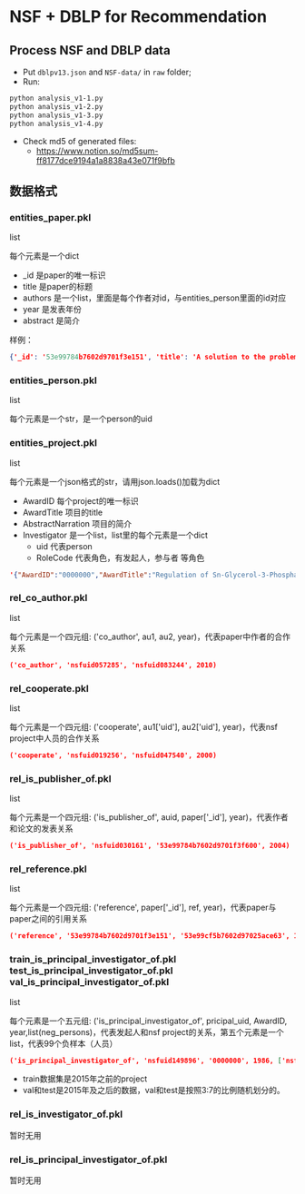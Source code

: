 # NSF + DBLP for Recommendation

## Process NSF and DBLP data

- Put `dblpv13.json` and `NSF-data/` in `raw` folder;
- Run:
```bash
python analysis_v1-1.py
python analysis_v1-2.py
python analysis_v1-3.py
python analysis_v1-4.py
```
- Check md5 of generated files:
  - https://www.notion.so/md5sum-ff8177dce9194a1a8838a43e071f9bfb


## 数据格式

### entities_paper.pkl

list

每个元素是一个dict

- _id 是paper的唯一标识
- title 是paper的标题
- authors 是一个list，里面是每个作者对id，与entities_person里面的id对应
- year 是发表年份
- abstract 是简介

样例：
```json
{'_id': '53e99784b7602d9701f3e151', 'title': 'A solution to the problem of touching and broken characters.', 'authors': [], 'venue': {'_id': '53a72a4920f7420be8bfa51b', 'name_d': 'International Conference on Document Analysis and Recognition', 'type': 0, 'raw': 'ICDAR-1'}, 'year': 1993, 'keywords': ['handwriting recognition', 'prototypes', 'image segmentation', 'computer science', 'expert systems', 'knowledge base', 'pattern recognition', 'usability', 'optical character recognition', 'shape', 'feature extraction'], 'fos': ['Intelligent character recognition', 'Pattern recognition', 'Computer science', 'Feature (computer vision)', 'Document processing', 'Handwriting recognition', 'Optical character recognition', 'Feature extraction', 'Feature (machine learning)', 'Artificial intelligence', 'Intelligent word recognition'], 'n_citation': 17, 'page_start': '602', 'page_end': '605', 'lang': 'en', 'volume': '', 'issue': '', 'issn': '', 'isbn': '', 'doi': '10.1109/ICDAR.1993.395663', 'pdf': None, 'url': ['http://dx.doi.org/10.1109/ICDAR.1993.395663'], 'abstract': '', 'references': ['53e99cf5b7602d97025ace63', '557e8a7a6fee0fe990caa63d', '53e9a96cb7602d97032c459a', '53e9b929b7602d9704515791', '557e59ebf6678c77ea222447']}
```
  
### entities_person.pkl
list

每个元素是一个str，是一个person的uid

### entities_project.pkl
list

每个元素是一个json格式的str，请用json.loads()加载为dict

- AwardID 每个project的唯一标识
- AwardTitle 项目的title
- AbstractNarration 项目的简介
- Investigator 是一个list，list里的每个元素是一个dict
  - uid 代表person
  - RoleCode 代表角色，有发起人，参与者 等角色


```json
'{"AwardID":"0000000","AwardTitle":"Regulation of Sn-Glycerol-3-Phosphate Metabolism in         Escherichia Coli by the GLPR - Encoded Repressor","AwardEffectiveDate":"07\\/01\\/1986","AbstractNarration":"","Investigator":[{"uid":"nsfuid149896","RoleCode":"Principal Investigator"}]}'
```

### rel_co_author.pkl
list

每个元素是一个四元组: ('co_author', au1, au2, year)，代表paper中作者的合作关系

```json
('co_author', 'nsfuid057285', 'nsfuid083244', 2010)
```

### rel_cooperate.pkl
list

每个元素是一个四元组: ('cooperate', au1['uid'], au2['uid'], year)，代表nsf project中人员的合作关系

```json
('cooperate', 'nsfuid019256', 'nsfuid047540', 2000)
```


### rel_is_publisher_of.pkl
list

每个元素是一个四元组: ('is_publisher_of', auid, paper['_id'], year)，代表作者和论文的发表关系

```json
('is_publisher_of', 'nsfuid030161', '53e99784b7602d9701f3f600', 2004)
```

### rel_reference.pkl
list

每个元素是一个四元组: ('reference', paper['_id'], ref, year)，代表paper与paper之间的引用关系

```json
('reference', '53e99784b7602d9701f3e151', '53e99cf5b7602d97025ace63', 1993)
```
### train_is_principal_investigator_of.pkl   test_is_principal_investigator_of.pkl   val_is_principal_investigator_of.pkl

list

每个元素是一个五元组: ('is_principal_investigator_of', pricipal_uid, AwardID, year,list(neg_persons)，代表发起人和nsf project的关系，第五个元素是一个list，代表99个负样本（人员）

```json
('is_principal_investigator_of', 'nsfuid149896', '0000000', 1986, ['nsfuid103499', 'nsfuid072250', 'nsfuid109364', 'nsfuid036193', 'nsfuid068021', 'nsfuid019003', 'nsfuid010617', 'nsfuid011254', 'nsfuid024879', 'nsfuid099860', 'nsfuid140053', 'nsfuid100258', 'nsfuid012169', 'nsfuid089256', 'nsfuid023663', 'nsfuid052699', 'nsfuid091999', 'nsfuid055189', 'nsfuid129487', 'nsfuid111935', 'nsfuid074517', 'nsfuid123844', 'nsfuid065468', 'nsfuid028244', 'nsfuid062851', 'nsfuid150507', 'nsfuid136640', 'nsfuid107918', 'nsfuid050946', 'nsfuid063883', 'nsfuid138162', 'nsfuid014519', 'nsfuid038096', 'nsfuid039940', 'nsfuid093165', 'nsfuid062580', 'nsfuid148251', 'nsfuid122410', 'nsfuid116073', 'nsfuid020715', 'nsfuid005189', 'nsfuid074624', 'nsfuid056690', 'nsfuid150653', 'nsfuid000859', 'nsfuid117343', 'nsfuid011170', 'nsfuid137861', 'nsfuid148008', 'nsfuid017370', 'nsfuid107427', 'nsfuid094998', 'nsfuid037995', 'nsfuid053865', 'nsfuid046374', 'nsfuid060237', 'nsfuid114245', 'nsfuid121349', 'nsfuid078994', 'nsfuid006998', 'nsfuid032798', 'nsfuid066220', 'nsfuid072376', 'nsfuid069510', 'nsfuid021890', 'nsfuid123077', 'nsfuid035668', 'nsfuid022336', 'nsfuid124219', 'nsfuid112635', 'nsfuid112244', 'nsfuid084688', 'nsfuid047400', 'nsfuid076600', 'nsfuid096054', 'nsfuid135275', 'nsfuid050908', 'nsfuid113417', 'nsfuid003370', 'nsfuid103648', 'nsfuid033771', 'nsfuid127417', 'nsfuid044902', 'nsfuid037020', 'nsfuid047773', 'nsfuid007560', 'nsfuid019992', 'nsfuid018176', 'nsfuid075435', 'nsfuid037623', 'nsfuid042360', 'nsfuid045174', 'nsfuid095752', 'nsfuid037569', 'nsfuid088148', 'nsfuid105089', 'nsfuid033846', 'nsfuid116669', 'nsfuid134080'])
```

- train数据集是2015年之前的project
- val和test是2015年及之后的数据，val和test是按照3:7的比例随机划分的。

### rel_is_investigator_of.pkl
暂时无用

### rel_is_principal_investigator_of.pkl
暂时无用
